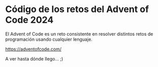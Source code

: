 # Código de los retos del Advent of Code 2024 

El Advent of Code es un reto consistente en resolver distintos retos de programación usando cualquier lenguaje.

https://adventofcode.com/

A ver hasta dónde llego... ;)
